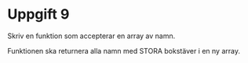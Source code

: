 # Uppgift 9

Skriv en funktion som accepterar en array av namn.

Funktionen ska returnera alla namn med STORA bokstäver i en ny array. 

